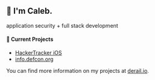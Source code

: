 ## 👋 I'm Caleb.

application security + full stack development

#### 🚀 Current Projects
- [HackerTracker iOS](https://itunes.apple.com/us/app/hackertracker/id1021141595?mt=8)
- [info.defcon.org](https://info.defcon.org)

You can find more information on my projects at [derail.io](https://derail.io).

